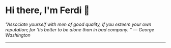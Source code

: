 <h1>Hi there, I'm Ferdi 👋</h1>

<p><em>
  "Associate yourself with men of good quality, if you esteem your own reputation; for 'tis better to be alone than in bad company. " — George Washington
</em></p>

---
